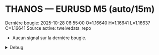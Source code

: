 # THANOS — EURUSD M5 (auto/15m)
Dernière bougie: 2025-10-28 06:55:00  O=1.16640  H=1.16641  L=1.16637  C=1.16641
Source active: twelvedata_repo

- Aucun signal sur la dernière bougie.

<details><summary>Debug</summary>

- TD_API_KEY manquant.

</details>